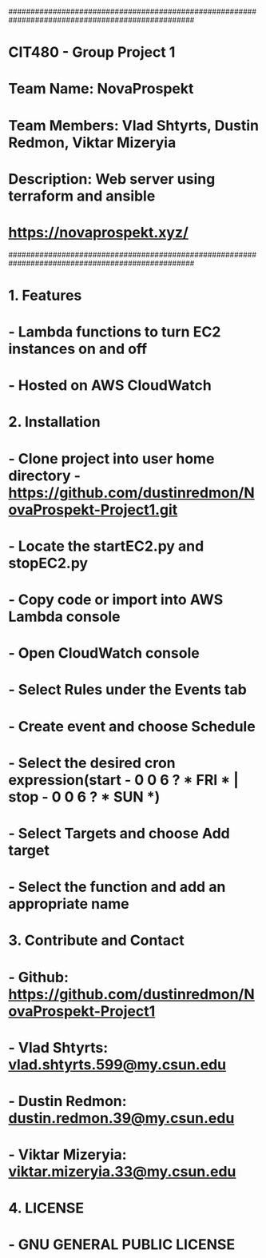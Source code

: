 ##################################################################################################
# CIT480 - Group Project 1                                                                       #
# Team Name: NovaProspekt                                                                        #
# Team Members: Vlad Shtyrts, Dustin Redmon, Viktar Mizeryia                                     #
# Description: Web server using terraform and ansible                                            #
# https://novaprospekt.xyz/                                                                      #
##################################################################################################
# 1. Features
#  - Lambda functions to turn EC2 instances on and off
#  - Hosted on AWS CloudWatch
#  
# 2. Installation
#  - Clone project into user home directory - https://github.com/dustinredmon/NovaProspekt-Project1.git
#  - Locate the startEC2.py and stopEC2.py
#  - Copy code or import into AWS Lambda console
#  - Open CloudWatch console
#  - Select Rules under the Events tab
#  - Create event and choose Schedule
#  - Select the desired cron expression(start - 0 0 6 ? * FRI * | stop - 0 0 6 ? * SUN *)
#  - Select Targets and choose Add target
#  - Select the function and add an appropriate name
#
# 3. Contribute and Contact
#  - Github: https://github.com/dustinredmon/NovaProspekt-Project1
#  - Vlad Shtyrts: vlad.shtyrts.599@my.csun.edu
#  - Dustin Redmon: dustin.redmon.39@my.csun.edu
#  - Viktar Mizeryia: viktar.mizeryia.33@my.csun.edu
#
# 4. LICENSE
#  - GNU GENERAL PUBLIC LICENSE
#

